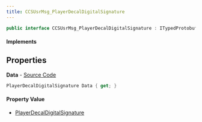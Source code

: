 ```yaml
---
title: CCSUsrMsg_PlayerDecalDigitalSignature
---
```


```csharp
public interface CCSUsrMsg_PlayerDecalDigitalSignature : ITypedProtobuf<CCSUsrMsg_PlayerDecalDigitalSignature>, INativeHandle, INetMessage<CCSUsrMsg_PlayerDecalDigitalSignature>, IDisposable
```

#### Implements

## Properties

**Data** - [Source Code](https://github.com/swiftly-solution/swiftlys2/blob/master/managed/src/SwiftlyS2.Generated/Protobufs/Interfaces/CCSUsrMsg_PlayerDecalDigitalSignature.cs#L18)

```csharp
PlayerDecalDigitalSignature Data { get; }
```

#### Property Value

- [PlayerDecalDigitalSignature](/docs/api/shared/protobufdefinitions/playerdecaldigitalsignature)

